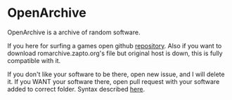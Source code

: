 # OpenArchive

OpenArchive is a archive of random software.

If you here for surfing a games open github [repository](https://github.com/sapbotgit/sapbotgit.github.io/). Also if you want to download romarchive.zapto.org's file but original host is down, this is fully compatible with it.

If you don't like your software to be there, open new issue, and I will delete it.
If you WANT your software there, open pull request with your software added to correct folder. Syntax described [here](https://sapbotgit.github.io/public/filenamesyntax.html).
